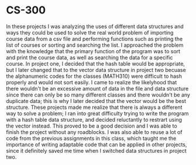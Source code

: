 # CS-300

In these projects I was analyzing the uses of different data structures and ways they could be used to solve the real world problem of importing course data from a csv file and performing functions such as printing the list of courses or sorting and searching the list.
I approached the problem with the knowledge that the primary function of the program was to sort and print the course data, as well as searching the data for a specific course. In project one, I decided that the hash table would be appropriate, but I later changed that to the vector data structure in project two becuase the alphanumeric codes for the classes (MATH310) were difficult to hash properly and would not sort easily.
I came to realize the likelyhood that there wouldn't be an excessive amount of data in the file and data structure since there can only be so many different classes and there wouldn't be any duplicate data; this is why I later decided that the vector would be the best structure.
These projects made me realize that there is always a different way to solve a problem; I ran into great difficulty trying to write the program with a hash table data structure, and decided reluctantly to restrart using the vector instead. This proved to be a good decision and I was able to finish the project without any roadblocks.
I was also able to reuse a lot of code from the previous assignments in this class, which taught me the importance of writing adaptable code that can be applied in other projects, since it definitely saved me time when I switched data structures in project two.
